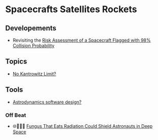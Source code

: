 # Spacecrafts Satellites Rockets

## Developements
- Revisiting the [Risk Assessment of a Spacecraft Flagged with 98% Collision Probability](https://www.linkedin.com/posts/yema-paul-503851256_revisiting-the-risk-assessment-of-a-spacecraft-activity-7336754528354009088-XqWW/?utm_source=share&utm_medium=member_android&rcm=ACoAAD-ruCgBJnujmeLzmj1X4DpLLTuxktERedQ)

## Topics
- [No Kantrowitz Limit?](https://liem.ca/posts/kantrowitz/)

## Tools
- [Astrodynamics software design?](https://www.linkedin.com/posts/andrea-pasquale94_julia-space-mission-design-activity-7114527675217494016-qojC?utm_source=share&utm_medium=member_android&rcm=ACoAAD-ruCgBJnujmeLzmj1X4DpLLTuxktERedQ)

### Off Beat
- 🌐🚀🧬🔧 [Fungus That Eats Radiation Could Shield Astronauts in Deep Space](https://www.linkedin.com/posts/waseem-rehmancpengcmrppmp_technewswithwaseem-engineeringcatchup-techdailyroundup-activity-7331718078071762944-x7KI/?utm_source=share&utm_medium=member_android&rcm=ACoAAD-ruCgBJnujmeLzmj1X4DpLLTuxktERedQ)
